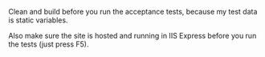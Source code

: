Clean and build before you run the acceptance tests, because my test data is static variables.

Also make sure the site is hosted and running in IIS Express before you run the tests (just press F5).